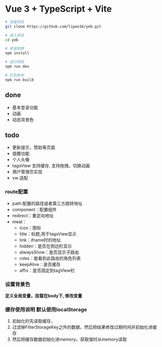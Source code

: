 # Vue 3 + TypeScript + Vite

```bash
# 克隆项目
git clone https://github.com/lipan16/yeb.git

# 进入项目
cd yeb

# 安装依赖
npm install

# 运行项目
npm run dev

# 打包发布
npm run build
```

## done
* 基本登录功能
* 动画
* 动态背景色

## todo
* 更新提示，赞助等页面
* 提醒功能
* 个人头像
* tagsView 支持缓存, 支持拖拽，切换动画
* 用户管理页实现
* vw 适配

### route配置
* path:配置的路径或者第三方跳转地址
* component：配置组件
* redirect：重定向地址
* meat：
    * icon：图标
    * title：标题,用于tagsView显示
    * link：iframe时的地址
    * hidden：是否在侧边栏显示
    * alwaysShow：是否显示子路由
    * roles：能看到此路由的角色列表
    * keepAlive：是否缓存
    * affix：是否固定到tagVIew栏

### 设置背景色
**定义全局变量，挂载在body下, 修改变量**

### 缓存使用说明 默认使用localStorage
1. 初始化时先读取缓存，
2. 过滤掉FilterStorageKey之外的数据，然后把结果修改过期时间并初始化进缓存
3. 然后把缓存数据初始化进memory。获取值时从memory读取
